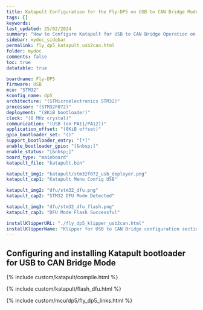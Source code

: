 ```yaml
---
title: Katapult Configuration for the Fly-DP5 on USB to CAN Bridge Mode
tags: []
keywords: 
last_updated: 25/02/2024
summary: "How to Configure Katapult for USB to CAN Bridge Operation on the Fly-DP5"
sidebar: mydoc_sidebar
permalink: fly_dp5_katapult_usb2can.html
folder: mydoc
comments: false
toc: true
datatable: true

boardname: Fly-DP5
firmware: USB
mcu: "STM32"
kconfig_name: dp5
architecture: "(STMicroelectronics STM32)"
processor: "(STM32F072)"
deployment: "(8KiB bootloader)"
clock: "(8 MHz crystal)"
communication: "(USB (on PA11/PA12))"
application_offset: "(8KiB offset)"
gpio_bootloader_set: "()"
support_bootloader_entry: "[*]"
enable_bootloader_gpio: "[&nbsp;]"
enable_status: "[&nbsp;]"
board_type: "mainboard"
katapult_file: "katapult.bin"

katapult_img1: "katapult/stm32f072_usb_deployer.png"
katapult_cap1: "Katapult Menu Config USB"

katapult_img2: "dfu/stm32_dfu.png"
katapult_cap2: "STM32 DFU Mode Detected"

katapult_img3: "dfu/stm32_dfu_flash.png"
katapult_cap3: "DFU Mode Flash Successful"

installKlipperURL: "./fly_dp5_klipper_usb2can.html"
installKlipperName: "Klipper for USB to CAN Bridge configuration section"
---
```


## Configuring and installing Katapult bootloader for USB to CAN Bridge Mode

{% include custom/katapult/compile.html %}

{% include custom/katapult/flash_dfu.html %}

{% include custom/mcu/dp5/fly_dp5_links.html %}
